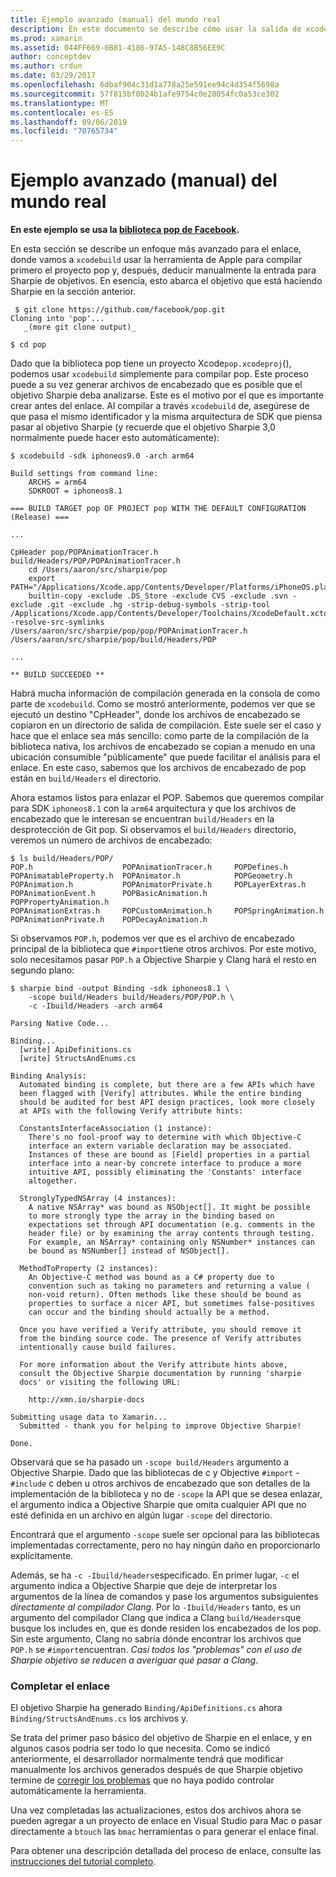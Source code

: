 ```yaml
---
title: Ejemplo avanzado (manual) del mundo real
description: En este documento se describe cómo usar la salida de xcodebuild como entrada para el objetivo Sharpie, que proporciona información sobre lo que el objetivo Sharpie hace en el capó.
ms.prod: xamarin
ms.assetid: 044FF669-0B81-4186-97A5-148C8B56EE9C
author: conceptdev
ms.author: crdun
ms.date: 03/29/2017
ms.openlocfilehash: 6dbaf904c31d1a778a25e591ee94c4d354f5698a
ms.sourcegitcommit: 57f815bf0024b1afe9754c0e28054fc0a53ce302
ms.translationtype: MT
ms.contentlocale: es-ES
ms.lasthandoff: 09/06/2019
ms.locfileid: "70765734"
---
```

# <a name="advanced-manual-real-world-example"></a>Ejemplo avanzado (manual) del mundo real

**En este ejemplo se usa la [biblioteca pop de Facebook](https://github.com/facebook/pop).**

En esta sección se describe un enfoque más avanzado para el enlace, donde vamos a `xcodebuild` usar la herramienta de Apple para compilar primero el proyecto pop y, después, deducir manualmente la entrada para Sharpie de objetivos. En esencia, esto abarca el objetivo que está haciendo Sharpie en la sección anterior.

```
 $ git clone https://github.com/facebook/pop.git
Cloning into 'pop'...
   _(more git clone output)_

$ cd pop
```

Dado que la biblioteca pop tiene un proyecto Xcode`pop.xcodeproj`(), podemos usar `xcodebuild` simplemente para compilar pop. Este proceso puede a su vez generar archivos de encabezado que es posible que el objetivo Sharpie deba analizarse. Este es el motivo por el que es importante crear antes del enlace. Al compilar a través `xcodebuild` de, asegúrese de que pasa el mismo identificador y la misma arquitectura de SDK que piensa pasar al objetivo Sharpie (y recuerde que el objetivo Sharpie 3,0 normalmente puede hacer esto automáticamente):

```
$ xcodebuild -sdk iphoneos9.0 -arch arm64

Build settings from command line:
    ARCHS = arm64
    SDKROOT = iphoneos8.1

=== BUILD TARGET pop OF PROJECT pop WITH THE DEFAULT CONFIGURATION (Release) ===

...

CpHeader pop/POPAnimationTracer.h build/Headers/POP/POPAnimationTracer.h
    cd /Users/aaron/src/sharpie/pop
    export PATH="/Applications/Xcode.app/Contents/Developer/Platforms/iPhoneOS.platform/Developer/usr/bin:/Applications/Xcode.app/Contents/Developer/usr/bin:/Users/aaron/bin::/usr/local/bin:/usr/bin:/bin:/usr/sbin:/sbin:/opt/X11/bin:/usr/local/git/bin:/Users/aaron/.rvm/bin"
    builtin-copy -exclude .DS_Store -exclude CVS -exclude .svn -exclude .git -exclude .hg -strip-debug-symbols -strip-tool /Applications/Xcode.app/Contents/Developer/Toolchains/XcodeDefault.xctoolchain/usr/bin/strip -resolve-src-symlinks /Users/aaron/src/sharpie/pop/pop/POPAnimationTracer.h /Users/aaron/src/sharpie/pop/build/Headers/POP

...

** BUILD SUCCEEDED **
```

Habrá mucha información de compilación generada en la consola de como parte de `xcodebuild`. Como se mostró anteriormente, podemos ver que se ejecutó un destino "CpHeader", donde los archivos de encabezado se copiaron en un directorio de salida de compilación. Este suele ser el caso y hace que el enlace sea más sencillo: como parte de la compilación de la biblioteca nativa, los archivos de encabezado se copian a menudo en una ubicación consumible "públicamente" que puede facilitar el análisis para el enlace. En este caso, sabemos que los archivos de encabezado de pop están en `build/Headers` el directorio.

Ahora estamos listos para enlazar el POP. Sabemos que queremos compilar para SDK `iphoneos8.1` con la `arm64` arquitectura y que los archivos de encabezado que le interesan se encuentran `build/Headers` en la desprotección de Git pop. Si observamos el `build/Headers` directorio, veremos un número de archivos de encabezado:

```
$ ls build/Headers/POP/
POP.h                    POPAnimationTracer.h     POPDefines.h
POPAnimatableProperty.h  POPAnimator.h            POPGeometry.h
POPAnimation.h           POPAnimatorPrivate.h     POPLayerExtras.h
POPAnimationEvent.h      POPBasicAnimation.h      POPPropertyAnimation.h
POPAnimationExtras.h     POPCustomAnimation.h     POPSpringAnimation.h
POPAnimationPrivate.h    POPDecayAnimation.h
```

Si observamos `POP.h`, podemos ver que es el archivo de encabezado principal de la biblioteca que `#import`tiene otros archivos. Por este motivo, solo necesitamos pasar `POP.h` a Objective Sharpie y Clang hará el resto en segundo plano:

```
$ sharpie bind -output Binding -sdk iphoneos8.1 \
    -scope build/Headers build/Headers/POP/POP.h \
    -c -Ibuild/Headers -arch arm64

Parsing Native Code...

Binding...
  [write] ApiDefinitions.cs
  [write] StructsAndEnums.cs

Binding Analysis:
  Automated binding is complete, but there are a few APIs which have
  been flagged with [Verify] attributes. While the entire binding
  should be audited for best API design practices, look more closely
  at APIs with the following Verify attribute hints:

  ConstantsInterfaceAssociation (1 instance):
    There's no fool-proof way to determine with which Objective-C
    interface an extern variable declaration may be associated.
    Instances of these are bound as [Field] properties in a partial
    interface into a near-by concrete interface to produce a more
    intuitive API, possibly eliminating the 'Constants' interface
    altogether.

  StronglyTypedNSArray (4 instances):
    A native NSArray* was bound as NSObject[]. It might be possible
    to more strongly type the array in the binding based on
    expectations set through API documentation (e.g. comments in the
    header file) or by examining the array contents through testing.
    For example, an NSArray* containing only NSNumber* instances can
    be bound as NSNumber[] instead of NSObject[].

  MethodToProperty (2 instances):
    An Objective-C method was bound as a C# property due to
    convention such as taking no parameters and returning a value (
    non-void return). Often methods like these should be bound as
    properties to surface a nicer API, but sometimes false-positives
    can occur and the binding should actually be a method.

  Once you have verified a Verify attribute, you should remove it
  from the binding source code. The presence of Verify attributes
  intentionally cause build failures.

  For more information about the Verify attribute hints above,
  consult the Objective Sharpie documentation by running 'sharpie
  docs' or visiting the following URL:

    http://xmn.io/sharpie-docs

Submitting usage data to Xamarin...
  Submitted - thank you for helping to improve Objective Sharpie!

Done.
```

Observará que se ha pasado un `-scope build/Headers` argumento a Objective Sharpie. Dado que las bibliotecas de c y Objective `#import` - `#include` c deben u otros archivos de encabezado que son detalles de la implementación de la biblioteca y no de `-scope` la API que se desea enlazar, el argumento indica a Objective Sharpie que omita cualquier API que no esté definida en un archivo en algún lugar `-scope` del directorio.

Encontrará que el argumento `-scope` suele ser opcional para las bibliotecas implementadas correctamente, pero no hay ningún daño en proporcionarlo explícitamente.

Además, se ha `-c -Ibuild/headers`especificado. En primer lugar, `-c` el argumento indica a Objective Sharpie que deje de interpretar los argumentos de la línea de comandos y pase los argumentos subsiguientes _directamente al compilador Clang_. Por lo `-Ibuild/Headers` tanto, es un argumento del compilador Clang que indica a Clang `build/Headers`que busque los includes en, que es donde residen los encabezados de los pop. Sin este argumento, Clang no sabría dónde encontrar los archivos que `POP.h` se `#import`encuentran. _Casi todos los "problemas" con el uso de Sharpie objetivo se reducen a averiguar qué pasar a Clang_.

### <a name="completing-the-binding"></a>Completar el enlace

El objetivo Sharpie ha generado `Binding/ApiDefinitions.cs` ahora `Binding/StructsAndEnums.cs` los archivos y.

Se trata del primer paso básico del objetivo de Sharpie en el enlace, y en algunos casos podría ser todo lo que necesita. Como se indicó anteriormente, el desarrollador normalmente tendrá que modificar manualmente los archivos generados después de que Sharpie objetivo termine de [corregir los problemas](~/cross-platform/macios/binding/objective-sharpie/platform/apidefinitions-structsandenums.md) que no haya podido controlar automáticamente la herramienta.

Una vez completadas las actualizaciones, estos dos archivos ahora se pueden agregar a un proyecto de enlace en Visual Studio para Mac o pasar directamente a `btouch` las `bmac` herramientas o para generar el enlace final.

Para obtener una descripción detallada del proceso de enlace, consulte las [instrucciones del tutorial completo](~/ios/platform/binding-objective-c/walkthrough.md).
